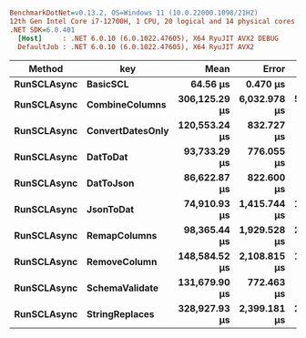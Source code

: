 ``` ini

BenchmarkDotNet=v0.13.2, OS=Windows 11 (10.0.22000.1098/21H2)
12th Gen Intel Core i7-12700H, 1 CPU, 20 logical and 14 physical cores
.NET SDK=6.0.401
  [Host]     : .NET 6.0.10 (6.0.1022.47605), X64 RyuJIT AVX2 DEBUG
  DefaultJob : .NET 6.0.10 (6.0.1022.47605), X64 RyuJIT AVX2


```
|      Method |              key |          Mean |        Error |       StdDev |
|------------ |----------------- |--------------:|-------------:|-------------:|
| **RunSCLAsync** |         **BasicSCL** |      **64.56 μs** |     **0.470 μs** |     **0.440 μs** |
| **RunSCLAsync** |   **CombineColumns** | **306,125.29 μs** | **6,032.978 μs** | **5,643.251 μs** |
| **RunSCLAsync** | **ConvertDatesOnly** | **120,553.24 μs** |   **832.727 μs** |   **778.934 μs** |
| **RunSCLAsync** |         **DatToDat** |  **93,733.29 μs** |   **776.055 μs** |   **648.041 μs** |
| **RunSCLAsync** |        **DatToJson** |  **86,622.87 μs** |   **822.600 μs** |   **769.461 μs** |
| **RunSCLAsync** |        **JsonToDat** |  **74,910.93 μs** | **1,415.744 μs** | **1,630.373 μs** |
| **RunSCLAsync** |     **RemapColumns** |  **98,365.44 μs** | **1,929.528 μs** | **2,369.633 μs** |
| **RunSCLAsync** |     **RemoveColumn** | **148,584.52 μs** | **2,108.815 μs** | **1,972.587 μs** |
| **RunSCLAsync** |   **SchemaValidate** | **131,679.90 μs** |   **772.463 μs** |   **684.768 μs** |
| **RunSCLAsync** |   **StringReplaces** | **328,927.93 μs** | **2,399.181 μs** | **2,244.195 μs** |
